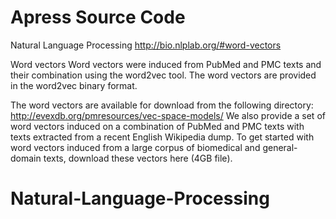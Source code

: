 # Apress Source Code
 Natural Language Processing
http://bio.nlplab.org/#word-vectors



Word vectors
Word vectors were induced from PubMed and PMC texts and their combination using the word2vec tool. The word vectors are provided in the word2vec binary format.

The word vectors are available for download from the following directory:
http://evexdb.org/pmresources/vec-space-models/
We also provide a set of word vectors induced on a combination of PubMed and PMC texts with texts extracted from a recent English Wikipedia dump. To get started with word vectors induced from a large corpus of biomedical and general-domain texts, download these vectors here (4GB file).
# Natural-Language-Processing
